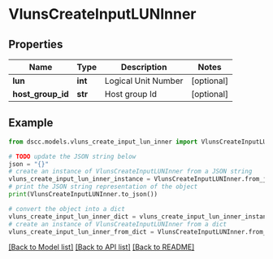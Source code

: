 # VlunsCreateInputLUNInner


## Properties

Name | Type | Description | Notes
------------ | ------------- | ------------- | -------------
**lun** | **int** | Logical Unit Number | [optional] 
**host_group_id** | **str** | Host group Id | [optional] 

## Example

```python
from dscc.models.vluns_create_input_lun_inner import VlunsCreateInputLUNInner

# TODO update the JSON string below
json = "{}"
# create an instance of VlunsCreateInputLUNInner from a JSON string
vluns_create_input_lun_inner_instance = VlunsCreateInputLUNInner.from_json(json)
# print the JSON string representation of the object
print(VlunsCreateInputLUNInner.to_json())

# convert the object into a dict
vluns_create_input_lun_inner_dict = vluns_create_input_lun_inner_instance.to_dict()
# create an instance of VlunsCreateInputLUNInner from a dict
vluns_create_input_lun_inner_from_dict = VlunsCreateInputLUNInner.from_dict(vluns_create_input_lun_inner_dict)
```
[[Back to Model list]](../README.md#documentation-for-models) [[Back to API list]](../README.md#documentation-for-api-endpoints) [[Back to README]](../README.md)


